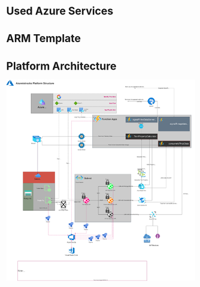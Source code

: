 # Used Azure Services 
# ARM Template

# Platform Architecture
![Platform Architecture](/designFiles/architeture.drawio.svg)
